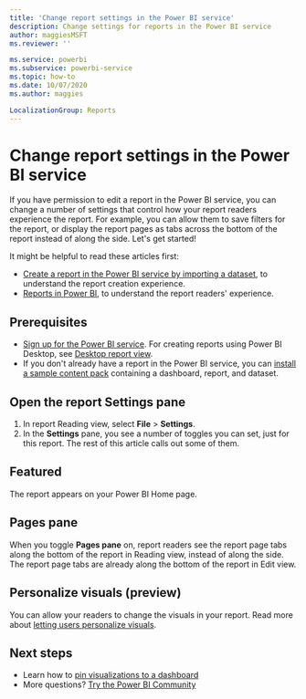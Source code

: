 ```yaml
---
title: 'Change report settings in the Power BI service'
description: Change settings for reports in the Power BI service
author: maggiesMSFT
ms.reviewer: ''

ms.service: powerbi
ms.subservice: powerbi-service
ms.topic: how-to
ms.date: 10/07/2020
ms.author: maggies

LocalizationGroup: Reports
---
```

# Change report settings in the Power BI service

If you have permission to edit a report in the Power BI service, you can change a number of settings that control how your report readers experience the report. For example, you can allow them to save filters for the report, or display the report pages as tabs across the bottom of the report instead of along the side. Let's get started!

It might be helpful to read these articles first:

- [Create a report in the Power BI service by importing a dataset](service-report-create-new.md), to understand the report creation experience.
- [Reports in Power BI](../consumer/end-user-reports.md), to understand the report readers' experience.

## Prerequisites
- [Sign up for the Power BI service](../fundamentals/service-self-service-signup-for-power-bi.md). For creating reports using Power BI Desktop, see [Desktop report view](desktop-report-view.md).
- If you don't already have a report in the Power BI service, you can [install a sample content pack](sample-datasets.md#install-built-in-content-packs) containing a dashboard, report, and dataset. 

## Open the report Settings pane

1. In report Reading view, select **File** > **Settings**.
1. In the **Settings** pane, you see a number of toggles you can set, just for this report. The rest of this article calls out some of them.

## Featured

The report appears on your Power BI Home page.

## Pages pane

When you toggle **Pages pane** on, report readers see the report page tabs along the bottom of the report in Reading view, instead of along the side. The report page tabs are already along the bottom of the report in Edit view.

## Personalize visuals (preview)

You can allow your readers to change the visuals in your report. Read more about [letting users personalize visuals](power-bi-personalize-visuals.md).


## Next steps

* Learn how to [pin visualizations to a dashboard](service-dashboard-pin-tile-from-report.md)   
* More questions? [Try the Power BI Community](https://community.powerbi.com/)
